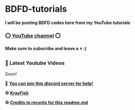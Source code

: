 # BDFD-tutorials
**I will be posting BDFD codes here from my YouTube tutorials**

### ⭕ [YouTube channel](https://youtube.com/channel/UCXQ5fsyWx3hEr93CbStfjyA) ⭕

**Make sure to subscribe and leave a ⭐ :)**


### 🎲 Latest Youtube Videos

<!-- YOUTUBE:START -->
Soon! 
<!-- YOUTUBE:END -->

🌌 **[You can join this discord server for help!](https://discord.gg/kMMrnZmgkm)**


**© [KrayFish](https://github.com/krayz-clous)**

**© [Credits to reconlx for this readme.md](https://github.com/reconlx)**
